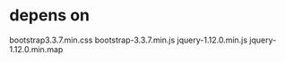 # depens on

bootstrap3.3.7.min.css
bootstrap-3.3.7.min.js
jquery-1.12.0.min.js
jquery-1.12.0.min.map
